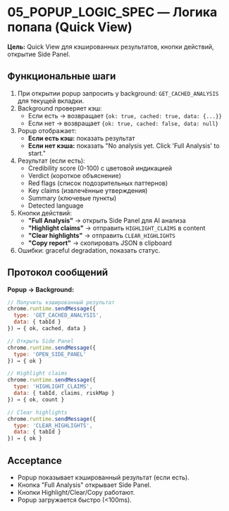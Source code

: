 # 05_POPUP_LOGIC_SPEC — Логика попапа (Quick View)

**Цель:** Quick View для кэшированных результатов, кнопки действий, открытие Side Panel.

## Функциональные шаги
1. При открытии popup запросить у background: `GET_CACHED_ANALYSIS` для текущей вкладки.
2. Background проверяет кэш:
   - Если есть → возвращает `{ok: true, cached: true, data: {...}}`
   - Если нет → возвращает `{ok: true, cached: false, data: null}`
3. Popup отображает:
   - **Если есть кэш:** показать результат
   - **Если нет кэша:** показать "No analysis yet. Click 'Full Analysis' to start."
4. Результат (если есть):
   - Credibility score (0-100) с цветовой индикацией
   - Verdict (короткое объяснение)
   - Red flags (список подозрительных паттернов)
   - Key claims (извлечённые утверждения)
   - Summary (ключевые пункты)
   - Detected language
5. Кнопки действий:
   - **"Full Analysis"** → открыть Side Panel для AI анализа
   - **"Highlight claims"** → отправить `HIGHLIGHT_CLAIMS` в content
   - **"Clear highlights"** → отправить `CLEAR_HIGHLIGHTS`
   - **"Copy report"** → скопировать JSON в clipboard
6. Ошибки: graceful degradation, показать статус.

## Протокол сообщений

**Popup → Background:**
```javascript
// Получить кэшированный результат
chrome.runtime.sendMessage({
  type: 'GET_CACHED_ANALYSIS',
  data: { tabId }
}) → { ok, cached, data }

// Открыть Side Panel
chrome.runtime.sendMessage({
  type: 'OPEN_SIDE_PANEL'
}) → { ok }

// Highlight claims
chrome.runtime.sendMessage({
  type: 'HIGHLIGHT_CLAIMS',
  data: { tabId, claims, riskMap }
}) → { ok, count }

// Clear highlights
chrome.runtime.sendMessage({
  type: 'CLEAR_HIGHLIGHTS',
  data: { tabId }
}) → { ok }
```

## Acceptance
- Popup показывает кэшированный результат (если есть).
- Кнопка "Full Analysis" открывает Side Panel.
- Кнопки Highlight/Clear/Copy работают.
- Popup загружается быстро (<100ms).

